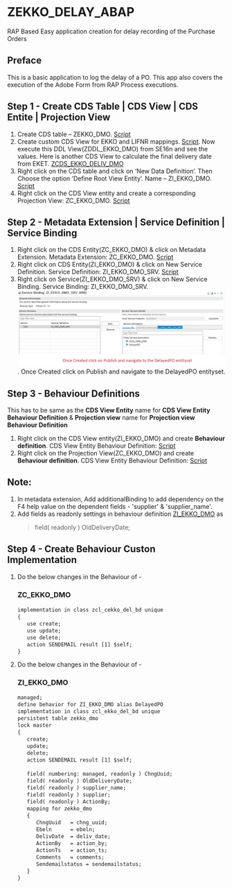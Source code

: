 # ZEKKO_DELAY_ABAP
RAP Based Easy application creation for delay recording of the Purchase Orders
## Preface
This is a basic application to log the delay of a PO. This app also covers the execution of the Adobe Form from RAP Process executions.

## Step 1 - Create CDS Table | CDS View | CDS Entite | Projection View
1.	Create CDS table – ZEKKO_DMO. [Script](https://github.com/sabarna17/ZEKKO_DELAY_ABAP/blob/main/zekko_dmo.abap)
2.	Create custom CDS View for EKKO and LIFNR mappings. [Script](https://github.com/sabarna17/ZEKKO_DELAY_ABAP/blob/main/ZCDS_EKKO_DMO.abap). Now execute this DDL View(ZDDL_EKKO_DMO) from SE16n and see the values. Here is another CDS View to calculate the final delivery date from EKET. [ZCDS_EKKO_DELIV_DMO](https://github.com/sabarna17/ZEKKO_DELAY_ABAP/blob/main/ZCDS_EKKO_DELIV_DMO.abap)
3.	Right click on the CDS table and click on ‘New Data Definition’. Then Choose the option ‘Define Root View Entity’. Name – ZI_EKKO_DMO. [Script](https://github.com/sabarna17/ZEKKO_DELAY_ABAP/blob/main/ZI_EKKO_DMO.abap)
4.	Right click on the CDS View entity and create a corresponding Projection View: ZC_EKKO_DMO. [Script](https://github.com/sabarna17/ZEKKO_DELAY_ABAP/blob/main/ZC_EKKO_DMO.abap)

## Step 2 - Metadata Extension | Service Definition | Service Binding

1. Right click on the CDS Entity(ZC_EKKO_DMO) & click on Metadata Extension. Metadata Extension: ZC_EKKO_DMO. [Script](https://github.com/sabarna17/ZEKKO_DELAY_ABAP/blob/main/ZC_EKKO_DMO_ME.abap)
2. Right click on CDS Entity(ZI_EKKO_DMO) & click on New Service Definition. Service Definition: ZI_EKKO_DMO_SRV. [Script](https://github.com/sabarna17/ZEKKO_DELAY_ABAP/blob/main/ZI_EKKO_DMO_SRV.abap)
3. Right click on Service(ZI_EKKO_DMO_SRV) & click on New Service Binding. 
   Service Binding: ZI_EKKO_DMO_SRV. ![Image](https://github.com/sabarna17/ZEKKO_DELAY_ABAP/blob/main/ZI_EKKO_DMO_SRV_BIND.jpg). 
   Once Created click on Publish and navigate to the DelayedPO entityset.

## Step 3 - Behaviour Definitions
This has to be same as the **CDS View Entity** name for **CDS View Entity Behaviour Definition** & **Projection view** name for **Projection view Behaviour Definition**
1. Right click on the CDS View entity(ZI_EKKO_DMO) and create **Behaviour definition**. CDS View Entity Behaviour Definition: [Script](https://github.com/sabarna17/ZEKKO_DELAY_ABAP/blob/main/ZI_EKKO_DMO_BD.abap)
2. Right click on the Projection View(ZC_EKKO_DMO) and create **Behaviour definition**. CDS View Entity Behaviour Definition: [Script](https://github.com/sabarna17/ZEKKO_DELAY_ABAP/blob/main/ZC_EKKO_DMO_BD.abap)

## Note:
1. In metadata extension, Add additionalBinding to add dependency on the F4 help value on the dependent fields - 'supplier' & 'supplier_name'.
2. Add fields as readonly settings in behaviour definition [ZI_EKKO_DMO](https://github.com/sabarna17/ZEKKO_DELAY_ABAP/edit/main/ZI_EKKO_DMO_BD.abap) as 
    > field( readonly ) OldDeliveryDate;

## Step 4 - Create Behaviour Custon Implementation
1. Do the below changes in the Behaviour of - 
   
   ### ZC_EKKO_DMO
   ``` define behavior for ZC_EKKO_DMO alias DelayedPO
   implementation in class zcl_cekko_del_bd unique
   {
      use create;
      use update;
      use delete;
      action SENDEMAIL result [1] $self;
   } 
   ```

2. Do the below changes in the Behaviour of - 
   ### ZI_EKKO_DMO
   ```
   managed;
   define behavior for ZI_EKKO_DMO alias DelayedPO
   implementation in class zcl_ekko_del_bd unique
   persistent table zekko_dmo
   lock master
   {  
      create;
      update;
      delete;
      action SENDEMAIL result [1] $self;
   
      field( numbering: managed, readonly ) ChngUuid;
      field( readonly ) OldDeliveryDate;
      field( readonly ) supplier_name;
      field( readonly ) supplier;
      field( readonly ) ActionBy;
      mapping for zekko_dmo
      {
         ChngUuid   = chng_uuid;
         Ebeln      = ebeln;
         DelivDate  = deliv_date;
         ActionBy   = action_by;
         ActionTs   = action_ts;
         Comments   = comments;
         Sendemailstatus = sendemailstatus;
      }
   }
   ```
